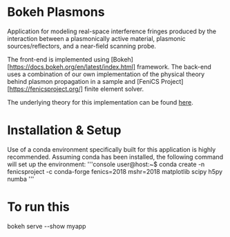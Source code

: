 # Bokeh Plasmons
Application for modeling real-space interference fringes produced by the interaction between a plasmonically active material, plasmonic sources/reflectors, and a near-field scanning probe.

The front-end is implemented using [Bokeh][https://docs.bokeh.org/en/latest/index.html] framework. The back-end uses a combination of our own implementation of the physical theory behind plasmon propagation in a sample and [FeniCS Project][https://fenicsproject.org/] finite element solver.

The underlying theory for this implementation can be found [here](../blob/master/Modeling_Plasmons_Flowchart_AM_200107.pdf).

# Installation & Setup
Use of a conda environment specifically built for this application is highly recommended. Assuming conda has been installed, the following command will set up the environment:
'''console
user@host:~$ conda create -n fenicsproject -c conda-forge fenics=2018 mshr=2018 matplotlib scipy h5py numba
'''

# To run this
bokeh serve --show myapp
